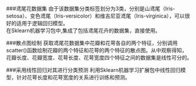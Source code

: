 ###鸢尾花数据集
由于该数据集分类标签划分为3类，分别是山鸢尾（Iris-setosa）、变色鸢尾（Iris-versicolor）和维吉尼亚鸢尾（Iris-virginica），可以很好的适用于逻辑回归模型。
<br/>
在Sklearn机器学习包中,集成了包括鸢尾花卉的数据集，直接使用。

###散点图绘制
获取鸢尾花数据集中花瓣和花萼各自的两个特征，分别调用scatter()函数绘制花瓣的两个特征和花萼的两个特征的散点图。从中观察得知，花瓣长度、花瓣宽度、花萼长度、花萼宽度四个特征之间的数据集是线性可分的。

###采用线性回归对其进行分类预测
 利用Sklearn机器学习扩展包中线性回归模型，针对花萼长度和花萼宽度的关系进行训练和预测。